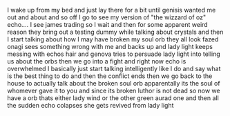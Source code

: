 I wake up from my bed and just lay there for a bit until genisis wanted me out and about and so off I go to see my version of "the wizzard of oz" echo....  I see james trading so I wait and then for some apparent weird reason they bring out a testing dummy while talking about crystals and then I start talking about how I may have broken my soul orb they all look fazed onagi sees something wrong with me and backs up and lady light keeps messing with echos hair and genova tries to persuade lady light into telling us about the orbs then we go into a fight and right now echo is overwhelmed I basically just start talking intelligently like I do and say what is the best thing to do and then the conflict ends then we go back to the house to actually talk about the broken soul orb apparentally its the soul of whomever gave it to you and since its broken luthor is not dead so now we have a orb thats either lady wind or the other green aurad one and then all the sudden echo colapses she gets revived from lady light 